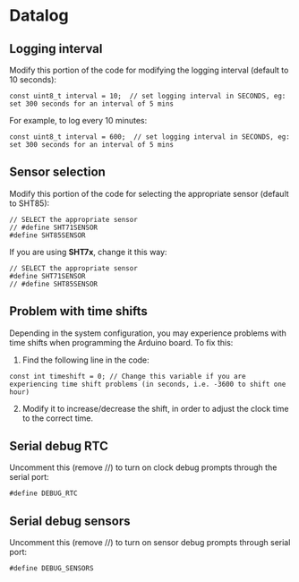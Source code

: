 # Datalog

## Logging interval

Modify this portion of the code for modifying the logging interval (default to 10 seconds):
```
const uint8_t interval = 10;  // set logging interval in SECONDS, eg: set 300 seconds for an interval of 5 mins
```

For example, to log every 10 minutes:
```
const uint8_t interval = 600;  // set logging interval in SECONDS, eg: set 300 seconds for an interval of 5 mins
```

## Sensor selection

Modify this portion of the code for selecting the appropriate sensor (default to SHT85):
```
// SELECT the appropriate sensor
// #define SHT71SENSOR
#define SHT85SENSOR
```

If you are using **SHT7x**, change it this way:
```
// SELECT the appropriate sensor
#define SHT71SENSOR
// #define SHT85SENSOR
```
## Problem with time shifts

Depending in the system configuration, you may experience problems with time shifts when programming the Arduino board. To fix this:

1. Find the following line in the code:
```
const int timeshift = 0; // Change this variable if you are experiencing time shift problems (in seconds, i.e. -3600 to shift one hour) 
```

2. Modify it to increase/decrease the shift, in order to adjust the clock time to the correct time.


## Serial debug RTC

Uncomment this (remove //) to turn on clock debug prompts through the serial port:
```
#define DEBUG_RTC
```

## Serial debug sensors

Uncomment this (remove //) to turn on sensor debug prompts through serial port:
```
#define DEBUG_SENSORS
```
